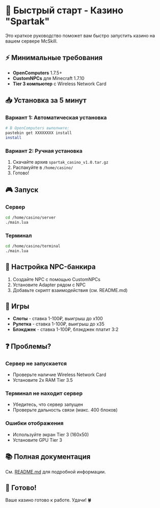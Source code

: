 # 🚀 Быстрый старт - Казино "Spartak"

Это краткое руководство поможет вам быстро запустить казино на вашем сервере McSkill.

## ⚡ Минимальные требования

- **OpenComputers** 1.7.5+
- **CustomNPCs** для Minecraft 1.7.10
- **Tier 3 компьютер** с Wireless Network Card

## 📥 Установка за 5 минут

### Вариант 1: Автоматическая установка

```bash
# В OpenComputers выполните:
pastebin get XXXXXXXX install
install
```

### Вариант 2: Ручная установка

1. Скачайте архив `spartak_casino_v1.0.tar.gz`
2. Распакуйте в `/home/casino/`
3. Готово!

## 🎮 Запуск

### Сервер

```bash
cd /home/casino/server
./main.lua
```

### Терминал

```bash
cd /home/casino/terminal
./main.lua
```

## 🏦 Настройка NPC-банкира

1. Создайте NPC с помощью CustomNPCs
2. Установите Adapter рядом с NPC
3. Добавьте скрипт взаимодействия (см. README.md)

## 🎰 Игры

- **Слоты** - ставка 1-100₽, выигрыш до x100
- **Рулетка** - ставка 1-100₽, выигрыш до x35
- **Блэкджек** - ставка 1-100₽, блэкджек платит 3:2

## ❓ Проблемы?

### Сервер не запускается
- Проверьте наличие Wireless Network Card
- Установите 2x RAM Tier 3.5

### Терминал не находит сервер
- Убедитесь, что сервер запущен
- Проверьте дальность связи (макс. 400 блоков)

### Ошибки отображения
- Используйте экран Tier 3 (160x50)
- Установите GPU Tier 3

## 📚 Полная документация

См. [README.md](README.md) для подробной информации.

## 🎉 Готово!

Ваше казино готово к работе. Удачи! 🍀

